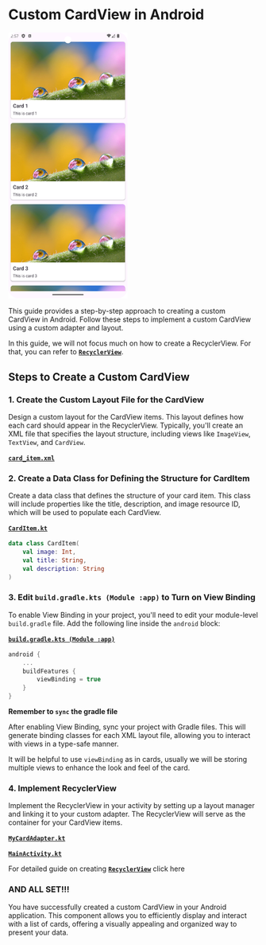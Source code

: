 # Custom CardView in Android

<img src="./Screenshot_20240827_145715.png" alt="image showing the output" width="240" />

This guide provides a step-by-step approach to creating a custom CardView in Android. Follow these steps to implement a custom CardView using a custom adapter and layout.

In this guide, we will not focus much on how to create a RecyclerView. For that, you can refer to [**`RecyclerView`**](../3.RecyclerViewPractice/RecyclerViewPractice.md).

## Steps to Create a Custom CardView

### 1. Create the Custom Layout File for the CardView

Design a custom layout for the CardView items. This layout defines how each card should appear in the RecyclerView. Typically, you'll create an XML file that specifies the layout structure, including views like `ImageView`, `TextView`, and `CardView`.

[**`card_item.xml`**](app/src/main/res/layout/custom_card_view.xml)

### 2. Create a Data Class for Defining the Structure for CardItem

Create a data class that defines the structure of your card item. This class will include properties like the title, description, and image resource ID, which will be used to populate each CardView.

[**`CardItem.kt`**](app/src/main/java/com/example/mycardview/MainActivity.kt)

```kotlin
data class CardItem(
    val image: Int,
    val title: String,
    val description: String
)
```

### 3. Edit `build.gradle.kts (Module :app)` to Turn on View Binding

To enable View Binding in your project, you'll need to edit your module-level `build.gradle` file. Add the following line inside the `android` block:

[**`build.gradle.kts (Module :app)`**](app/build.gradle.kts)

```kotlin
android {
    ...
    buildFeatures {
        viewBinding = true
    }
}
```
**Remember to `sync` the gradle file** 

After enabling View Binding, sync your project with Gradle files. This will generate binding classes for each XML layout file, allowing you to interact with views in a type-safe manner.

It will be helpful to use `viewBinding` as in cards, usually we will be storing multiple views to enhance the look and feel of the card.

### 4. Implement RecyclerView

Implement the RecyclerView in your activity by setting up a layout manager and linking it to your custom adapter. The RecyclerView will serve as the container for your CardView items.

[**`MyCardAdapter.kt`**](app/src/main/java/com/example/mycardview/RecyclerViewUtils.kt)

[**`MainActivity.kt`**](app/src/main/java/com/example/mycardview/MainActivity.kt)

For detailed guide on creating [**`RecyclerView`**](../3.RecyclerViewPractice/RecyclerViewPractice.md) click here

### AND ALL SET!!!

You have successfully created a custom CardView in your Android application. This component allows you to efficiently display and interact with a list of cards, offering a visually appealing and organized way to present your data.
